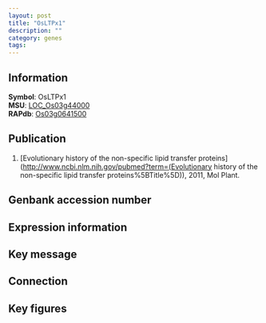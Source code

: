 ```yaml
---
layout: post
title: "OsLTPx1"
description: ""
category: genes
tags: 
---
```


## Information
__Symbol__: OsLTPx1  
__MSU__: [LOC_Os03g44000](http://rice.plantbiology.msu.edu/cgi-bin/ORF_infopage.cgi?orf=LOC_Os03g44000)  
__RAPdb__: [Os03g0641500](http://rapdb.dna.affrc.go.jp/viewer/gbrowse_details/irgsp1?name=Os03g0641500)  

## Publication
1. [Evolutionary history of the non-specific lipid transfer proteins](http://www.ncbi.nlm.nih.gov/pubmed?term=(Evolutionary history of the non-specific lipid transfer proteins%5BTitle%5D)), 2011, Mol Plant.

## Genbank accession number

## Expression information

## Key message

## Connection

## Key figures


